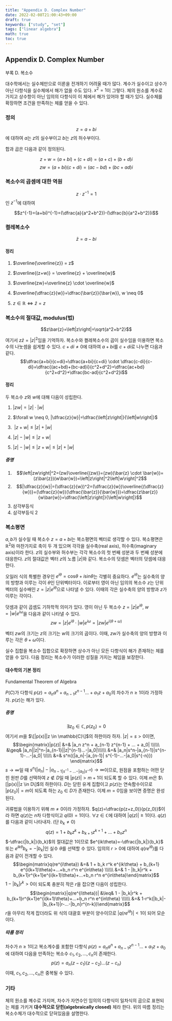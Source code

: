 ```yaml
---
title: "Appendix D. Complex Number"
date: 2022-02-08T21:00:43+09:00
draft: true
keywords: ["study", "set"]
tags: ["linear algebra"]
math: true
toc: true
---
```

## Appendix D. Complex Number

부록 D. 복소수

  

대수학에서는 실수체만으로 이론을 전개하기 어려울 때가 많다. 계수가 실수이고 상수가 아닌 다항식을 실수체에서 해가 없을 수도 있다. $x^2=1$이 그렇다. 체의 원소를 계수로 가지고 상수항이 아닌 임의의 다항식이 이 체에서 해가 있어야 할 때가 있다. 실수체를 확장하면 조건을 만족하는 체를 얻을 수 있다.

  

### 정의

$$z=a+bi$$에 대하여 $a$는 $z$의 실수부이고 $b$는 $z$의 허수부이다.

합과 곱은 다음과 같이 정의된다.

$$z+w=(a+bi)+(c+di)=(a+c)+(b+d)i$$$$zw=(a+bi)(c+di)=(ac-bd)+(bc+ad)i$$

  

### 복소수의 곱셈에 대한 역원

$$z \cdot z^{-1} = 1$$인 $z^{-1}$에 대하여

$$z^{-1}=(a+bi)^{-1}=(\dfrac{a}{a^2+b^2})-(\dfrac{b}{a^2+b^2})i$$

  

### 켤레복소수

$$\bar z = a-bi$$

  

#### 정리

1. $\overline{\overline{z}} = z$

2. $\overline{(z+w)} = \overline{z} + \overline{w}$

3. $\overline{zw}=\overline{z} \cdot \overline{w}$

4. $\overline{\dfrac{z}{w}}=\dfrac{\bar{z}}{\bar{w}}, w \neq 0$

5. $z \in \mathbb{R} \iff \bar{z}=z$

  

### 복소수의 절대값, modulus(법)

$$z\bar{z}=\left|z\right|=\sqrt{a^2+b^2}$$

  

여기서 $z\bar{z}=\left|z\right|^2$임을 기억하자. 복소수와 켤레복소수의 곱이 실수임을 이용하면 복소수의 나눗셈을 쉽게할 수 있다. $c+di \neq 0$에 대하여 $a+bi$를 $c+di$로 나누면 다음과 같다. $$\dfrac{a+bi}{c+di}=\dfrac{a+bi}{c+di} \cdot \dfrac{c-di}{c-di}=\dfrac{(ac+bd)+(bc-ad)i}{c^2+d^2}=\dfrac{ac+bd}{c^2+d^2}+\dfrac{bc-ad}{c^2+d^2}i$$

  

#### 정리

두 복소수 $z$와 $w$에 대해 다음이 성립한다.

 1. $\left|zw\right|=\left|z\right|\cdot\left|w\right|$

 2. $\forall w \neq 0, |\dfrac{z}{w}|=\dfrac{\left|z\right|}{\left|w\right|}$

 3.  $|z+w|\leq \left|z\right|+\left|w\right|$

 4. $\left|z\right|-\left|w\right| \leq |z+w|$

 5. $\left|z\right|-\left|w\right| \leq |z+w| \leq \left|z\right| + \left|w\right|$

  

##### 증명

1. $$\left|zw\right|^2=(zw)\overline{(zw)}=(zw)(\bar{z} \cdot \bar{w})=(z\bar{z})(w\bar{w})=\left|z\right|^2\left|w\right|^2$$
2. $$|\dfrac{z}{w}|=(\dfrac{z}{w})^2=(\dfrac{z}{w})\overline{(\dfrac{z}{w})}=(\dfrac{z}{w})(\dfrac{\bar{z}}{\bar{w}})=\dfrac{z\bar{z}}{w\bar{w}}=\dfrac{\left|z\right|}{\left|w\right|}$$
3. 삼각부등식
4. 삼각부등식 2


### 복소평면
$a,b$가 실수일 때 복소수 $z=a+bi$는 복소평면의 벡터로 생각할 수 있다. 복소평면은 $\mathbb{R}^2$와 마찬가지로 축이 두 개 있으며 각각을 실수축(real axis), 허수축(imaginary axis)이라 한다. $z$의 실수부와 허수부는 각각 복소수의 첫 번째 성분과 두 번째 성분에 대응한다. $z$의 절대값은 벡터 $z$의 노름 $|z|$와 같다. 복소수의 덧셈은 벡터의 덧셈에 대응한다.

오일러 식의 특별한 경우인 $e^{i\theta}=\text{cos}\theta+i\text{sin}\theta$는 각별히 중요하다. $e^{i\theta}$는 실수축의 양의 방향과 이루는 각이 $\theta$인 단위벡터이다. 이로부터 영이 아닌 임의의 복소수 $z$는 단위벡터의 실수배인 $z=|z|e^{i\theta}$으로 나타낼 수 있다. 이때의 각은 실수축의 양의 방향과 $z$가 이루는 각이다.

덧셈과 같이 곱셈도 기하학적 의미가 있다. 영이 아닌 두 복소수 $z=\left|z\right|e^{i\theta}$, $w=|w|e^{i\omega}$을 다음과 같이 나타낼 수 있다.
$$zw=|z|e^{i\theta} \cdot |w|e^{i\omega}=|zw|e^{i(\theta+\omega)}$$

벡터 $zw$의 크기는 $z$의 크기는 $w$의 크기의 곱이다. 이때, $zw$가 실수축의 양의 방향과 이루는 각은 $\theta+\omega$이다. 

실수 집합을 복소수 집합으로 확장하면 상수가 아닌 모든 다항식이 해가 존재하는 체를 얻을 수 있다. 다음 정리는 복소수가 이러한 성질을 가지는 체임을 보장한다.

#### 대수학의 기본 정리
Fundamental Theorem of Algebra

$P(C)$가 다항식 $p(z)=a_n a^n + a_{n-1} z^{n-1} ... + a_1 z + a_0$의 차수가 $n \geq 1$이라 가정하자. $p(z)$는 해가 있다.

##### 증명 

$$\exists z_0 \in \mathbb{C}, p(z_0)=0$$ 여기서 $m$을 $\[|p(x)||z \in \mathbb{C}\]$의 하한이라 하자. $|z|=s>0$이면, $$\begin{matrix}|p(z)| &=& |a_n z^n + a_{n-1} z^{n-1} + ... + a_0| \\\\\\ &\geq& |a_n||z|^n-|a_{n-1}||z|^{n-1}...-|a_0|\\\\\\ &=& |a_n|s^n-|a_{n-1}|s^{n-1}-...-|a_0| \\\\\\ &=& s^n({|a_n|-|a_{n-1}| s^{-1}-...-|a_0|s^{-n}}) \end{matrix}$$ 
$s \to \infty$일 때 $s^n({|a_n|-|a_{n-1|s^{-1}-...-|a_0|s^{-n}}}) \to \infty$이므로, 원점을 포함하는 어떤 닫힌 원판 $D$를 선택하여 $z \not \in D$일 때 $|p(z)|>m+1$이 되도록 할 수 있다. 이제 $m$은 $\[|p(x)||z \in D\]$의 하한이다. $D$는 닫힌 유계 집합이고 $p(z)$는 연속함수이므로 $|p(z_0)|=m$이 되도록 하는 $z_0 \in D$가 존재한다. 이제 $m=0$임을 보이면 증명은 완성된다.

귀류법을 이용하기 위해 $m \neq 0$이라 가정하자. $q(z)=\dfrac{p(z+z_0)}{p(z_0)}$이라 하면 $q(z)$는 $n$차 다항식이고 $q(0)=1$이다. $\forall z \in \mathbb{C}$에 대하여 $|q(z)|\geq 1$이다. $q(z)$를 다음과 같이 나타내자. (단 $b_k \neq 0)$$$q(z)=1+b_k z^k + b_{k+1} z^{k+1} + ... + b_n z^n$$ $-\dfrac{|b_k|}{b_k}$의 절대값은 1이므로 $e^{ik\theta}=-\dfrac{|b_k|}{b_k}$ 또는 $e^{ik\theta}b_k=-|b_k|$인 실수 $\theta$를 선택할 수 있다. 임의의 $r>0$에 대하여 $q(re^{i\theta})$를 다음과 같이 전개할 수 있다.$$\begin{matrix}q(re^{i\theta}) &=& 1 + b_k r^k e^{ik\theta} + b_{k+1} e^{i(k+1)\theta}+...+b_n r^n e^{in\theta} \\\\\\ &=& 1 - |b_k|r^k + b_{k+1}r^{k+1}e^{i(k+1)\theta}+...+b_n r^n e^{in\theta}\end{matrix}$$ $1-|b_k|r^k>0$이 되도록 충분히 작은 $r$을 잡으면 다음이 성립한다. $$\begin{matrix}|q(re^{i\theta})| &\leq& 1 - |b_k|r^k + b_{k+1}r^{k+1}e^{i(k+1)\theta}+...+b_n r^n e^{in\theta} \\\\\\ &=& 1-r^k(|b_k|-|b_{k+1}|r-...-|b_n|r^{n-k})\end{matrix}$$$r$을 아무리 작게 잡더라도 위 식의 대괄호 부분이 양수이므로 $|q(re^{i\theta})|<1$이 되어 모순이다. 

##### 따름 정리
차수가 $n\geq 1$이고 복소계수를 포함한 다항식 $p(z)=a_n a^n + a_{n-1} z^{n-1} ... + a_1 z + a_0$에 대하여 다음을 만족하는 복소수 $c_1, c_2, ..., c_n$이 존재한다. $$p(z)=a_n(z-c_1)(z-c_2)...(z-c_n)$$이때, $c_1,c_2,...,c_n$은 중복될 수 있다. 

### 기타
체의 원소를 꼐수로 가지며, 차수가 자연수인 임의의 다항식이 일차식의 곱으로 표현되는 체를 가키겨 **대수적으로 닫힌(algebraically closed)** 체라 한다. 위의 따름 정리는 복소수체가 대수적으로 닫혀있음을 설명한다.



